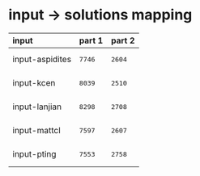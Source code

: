 # input -> solutions mapping
|input|part 1|part 2|
|:---|:---|:---|
|input-aspidites|<pre>7746</pre>|<pre>2604</pre>|
|input-kcen|<pre>8039</pre>|<pre>2510</pre>|
|input-lanjian|<pre>8298</pre>|<pre>2708</pre>|
|input-mattcl|<pre>7597</pre>|<pre>2607</pre>|
|input-pting|<pre>7553</pre>|<pre>2758</pre>|
